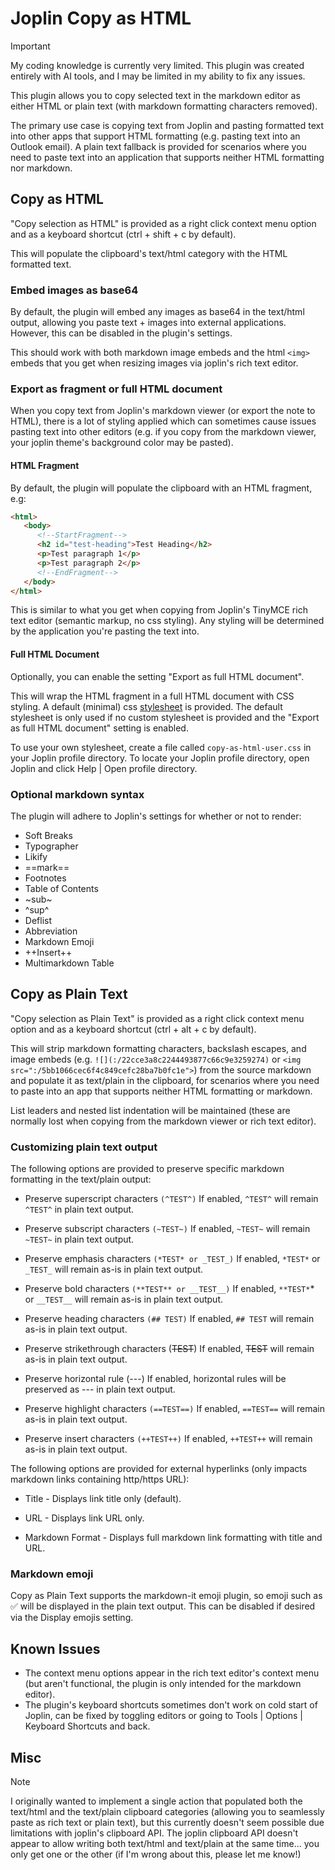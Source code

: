 # Joplin Copy as HTML

> [!important]
> My coding knowledge is currently very limited. This plugin was created entirely with AI tools, and I may be limited in my ability to fix any issues.

This plugin allows you to copy selected text in the markdown editor as either HTML or plain text (with markdown formatting characters removed).

The primary use case is copying text from Joplin and pasting formatted text into other apps that support HTML formatting (e.g. pasting text into an Outlook email). A plain text fallback is provided for scenarios where you need to paste text into an application that supports neither HTML formatting nor markdown.

## Copy as HTML

"Copy selection as HTML" is provided as a right click context menu option and as a keyboard shortcut (ctrl + shift + c by default).

This will populate the clipboard's text/html category with the HTML formatted text.

### Embed images as base64

By default, the plugin will embed any images as base64 in the text/html output, allowing you paste text + images into external applications. However, this can be disabled in the plugin's settings.

This should work with both markdown image embeds and the html `<img>` embeds that you get when resizing images via joplin's rich text editor.

### Export as fragment or full HTML document

When you copy text from Joplin's markdown viewer (or export the note to HTML), there is a lot of styling applied which can sometimes cause issues pasting text into other editors (e.g. if you copy from the markdown viewer, your joplin theme's background color may be pasted).

#### HTML Fragment

By default, the plugin will populate the clipboard with an HTML fragment, e.g:

```html
<html>
   <body>
      <!--StartFragment-->
      <h2 id="test-heading">Test Heading</h2>
      <p>Test paragraph 1</p>
      <p>Test paragraph 2</p>
      <!--EndFragment-->
   </body>
</html>
```

This is similar to what you get when copying from Joplin's TinyMCE rich text editor (semantic markup, no css styling). Any styling will be determined by the application you're pasting the text into.

#### Full HTML Document

Optionally, you can enable the setting "Export as full HTML document".

This will wrap the HTML fragment in a full HTML document with CSS styling. A default (minimal) css [stylesheet](https://github.com/bwat47/joplin-copy-as-html/blob/main/src/defaultStylesheet.ts) is provided. The default stylesheet is only used if no custom stylesheet is provided and the "Export as full HTML document" setting is enabled.

To use your own stylesheet, create a file called `copy-as-html-user.css` in your Joplin profile directory. To locate your Joplin profile directory, open Joplin and click Help | Open profile directory.

### Optional markdown syntax

The plugin will adhere to Joplin's settings for whether or not to render:

- Soft Breaks
- Typographer
- Likify
- ==mark==
- Footnotes
- Table of Contents
- ~sub~
- ^sup^
- Deflist
- Abbreviation
- Markdown Emoji
- ++Insert++
- Multimarkdown Table

## Copy as Plain Text

"Copy selection as Plain Text" is provided as a right click context menu option and as a keyboard shortcut (ctrl + alt + c by default).

This will strip markdown formatting characters, backslash escapes, and image embeds (e.g. `![](:/22cce3a8c2244493877c66c9e3259274)` or `<img src=":/5bb1066cec6f4c849cefc28ba7b0fc1e">`) from the source markdown and populate it as text/plain in the clipboard, for scenarios where you need to paste into an app that supports neither HTML formatting or markdown.

List leaders and nested list indentation will be maintained (these are normally lost when copying from the markdown viewer or rich text editor).

### Customizing plain text output

The following options are provided to preserve specific markdown formatting in the text/plain output:

- Preserve superscript characters `(^TEST^)`
If enabled, `^TEST^` will remain `^TEST^` in plain text output.

- Preserve subscript characters `(~TEST~)`
If enabled, `~TEST~` will remain `~TEST~` in plain text output.

- Preserve emphasis characters `(*TEST* or _TEST_)`
If enabled, `*TEST*` or `_TEST_` will remain as-is in plain text output.

- Preserve bold characters `(**TEST** or __TEST__)`
If enabled, `**TEST*`* or `__TEST__` will remain as-is in plain text output.

- Preserve heading characters `(## TEST)`
If enabled, `## TEST` will remain as-is in plain text output.

- Preserve strikethrough characters (~~TEST~~)
If enabled, ~~TEST~~ will remain as-is in plain text output.

- Preserve horizontal rule (---)
If enabled, horizontal rules will be preserved as --- in plain text output.

- Preserve highlight characters `(==TEST==)`
If enabled, `==TEST==` will remain as-is in plain text output.

- Preserve insert characters `(++TEST++)`
If enabled, `++TEST++` will remain as-is in plain text output.

The following options are provided for external hyperlinks (only impacts markdown links containing http/https URL):

- Title - Displays link title only (default).

- URL - Displays link URL only.

- Markdown Format - Displays full markdown link formatting with title and URL.

### Markdown emoji

Copy as Plain Text supports the markdown-it emoji plugin, so emoji such as :white_check_mark: will be displayed in the plain text output. This can be disabled if desired via the Display emojis setting.

## Known Issues

- The context menu options appear in the rich text editor's context menu (but aren't functional, the plugin is only intended for the markdown editor).
- The plugin's keyboard shortcuts sometimes don't work on cold start of Joplin, can be fixed by toggling editors or going to Tools | Options | Keyboard Shortcuts and back.

## Misc

> [!NOTE]
> I originally wanted to implement a single action that populated both the text/html and the text/plain clipboard categories (allowing you to seamlessly paste as rich text or plain text), but this currently doesn't seem possible due limitations with joplin's clipboard API. The joplin clipboard API doesn't appear to allow writing both text/html and text/plain at the same time... you only get one or the other (if I'm wrong about this, please let me know!)
